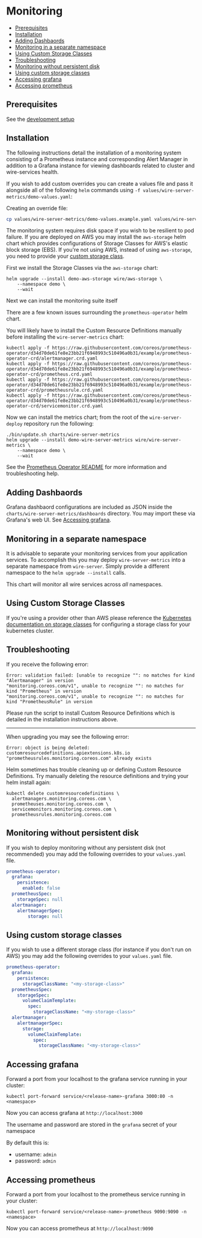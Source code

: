 # Monitoring

<!-- vim-markdown-toc GFM -->

* [Prerequisites](#prerequisites)
* [Installation](#installation)
* [Adding Dashbaords](#adding-dashbaords)
* [Monitoring in a separate namespace](#monitoring-in-a-separate-namespace)
* [Using Custom Storage Classes](#using-custom-storage-classes)
* [Troubleshooting](#troubleshooting)
* [Monitoring without persistent disk](#monitoring-without-persistent-disk)
* [Using custom storage classes](#using-custom-storage-classes-1)
* [Accessing grafana](#accessing-grafana)
* [Accessing prometheus](#accessing-prometheus)

<!-- vim-markdown-toc -->

## Prerequisites

See the [development setup](https://github.com/wireapp/wire-server-deploy#development-setup)

## Installation

The following instructions detail the installation of a monitoring system consisting
of a Prometheus instance and corresponding Alert Manager in addition to a Grafana
instance for viewing dashboards related to cluster and wire-services health.

If you wish to add custom overrides you can create a values file and pass it alongside
all of the following `helm` commands using `-f values/wire-server-metrics/demo-values.yaml`:

Creating an override file:

```bash
cp values/wire-server-metrics/demo-values.example.yaml values/wire-server-metrics/demo-values.yaml
```

The monitoring system requires disk space if you wish to be resilient to pod
failure. If you are deployed on AWS you may install the `aws-storage` helm
chart which provides configurations of Storage Classes for AWS's elastic block
storage (EBS). If you're not using AWS, instead of using `aws-storage`, you
need to provide your [custom storage class](#using-custom-storage-classes).

First we install the Storage Classes via the `aws-storage` chart:

```
helm upgrade --install demo-aws-storage wire/aws-storage \
    --namespace demo \
    --wait
```

Next we can install the monitoring suite itself

There are a few known issues surrounding the `prometheus-operator` helm chart.

You will likely have to install the Custom Resource Definitions manually before
installing the `wire-server-metrics` chart:

```
kubectl apply -f https://raw.githubusercontent.com/coreos/prometheus-operator/d34d70de61fe8e23bb21f6948993c510496a0b31/example/prometheus-operator-crd/alertmanager.crd.yaml
kubectl apply -f https://raw.githubusercontent.com/coreos/prometheus-operator/d34d70de61fe8e23bb21f6948993c510496a0b31/example/prometheus-operator-crd/prometheus.crd.yaml
kubectl apply -f https://raw.githubusercontent.com/coreos/prometheus-operator/d34d70de61fe8e23bb21f6948993c510496a0b31/example/prometheus-operator-crd/prometheusrule.crd.yaml
kubectl apply -f https://raw.githubusercontent.com/coreos/prometheus-operator/d34d70de61fe8e23bb21f6948993c510496a0b31/example/prometheus-operator-crd/servicemonitor.crd.yaml
```

Now we can install the metrics chart; from the root of the `wire-server-deploy`
repository run the following:

```
./bin/update.sh charts/wire-server-metrics
helm upgrade --install demo-wire-server-metrics wire/wire-server-metrics \
    --namespace demo \
    --wait
```

See the [Prometheus Operator
README](https://github.com/helm/charts/tree/master/stable/prometheus-operator#work-arounds-for-known-issues)
for more information and troubleshooting help.

## Adding Dashbaords

Grafana dashbaord configurations are included as JSON inside the
`charts/wire-server-metrics/dashboards` directory. You may import these via
Grafana's web UI. See [Accessing grafana](#accessing-grafana).

## Monitoring in a separate namespace

It is advisable to separate your monitoring services from your application services.
To accomplish this you may deploy `wire-server-metrics` into a separate namespace from
`wire-server`. Simply provide a different namespace to the `helm upgrade --install` calls.

This chart will monitor all wire services across _all_ namespaces.

## Using Custom Storage Classes

If you're using a provider other than AWS please reference the [Kubernetes
documentation on storage
classes](https://kubernetes.io/docs/concepts/storage/storage-classes/) for
configuring a storage class for your kubernetes cluster.

## Troubleshooting

If you receive the following error:

```
Error: validation failed: [unable to recognize "": no matches for kind "Alertmanager" in version
"monitoring.coreos.com/v1", unable to recognize "": no matches for kind "Prometheus" in version
"monitoring.coreos.com/v1", unable to recognize "": no matches for kind "PrometheusRule" in version
```

Please run the script to install Custom Resource Definitions which is detailed in
the installation instructions above.

---

When upgrading you may see the following error:

```
Error: object is being deleted: customresourcedefinitions.apiextensions.k8s.io "prometheusrules.monitoring.coreos.com" already exists
```

Helm sometimes has trouble cleaning up or defining Custom Resource Definitions.
Try manually deleting the resource definitions and trying your helm install again:

```
kubectl delete customresourcedefinitions \
  alertmanagers.monitoring.coreos.com \
  prometheuses.monitoring.coreos.com \
  servicemonitors.monitoring.coreos.com \
  prometheusrules.monitoring.coreos.com
```

## Monitoring without persistent disk

If you wish to deploy monitoring without any persistent disk (not recommended)
you may add the following overrides to your `values.yaml` file.

```yaml
prometheus-operator:
  grafana:
    persistence:
      enabled: false
  prometheusSpec:
    storageSpec: null
  alertmanager:
    alertmanagerSpec:
        storage: null
```

## Using custom storage classes

If you wish to use a different storage class (for instance if you don't run on AWS)
you may add the following overrides to your `values.yaml` file.

```yaml
prometheus-operator:
  grafana:
    persistence:
      storageClassName: "<my-storage-class>"
  prometheusSpec:
    storageSpec:
      volumeClaimTemplate:
        spec:
          storageClassName: "<my-storage-class>"
  alertmanager:
    alertmanagerSpec:
      storage:
        volumeClaimTemplate:
          spec:
            storageClassName: "<my-storage-class>"
```

## Accessing grafana

Forward a port from your localhost to the grafana service running in your cluster:

```
kubectl port-forward service/<release-name>-grafana 3000:80 -n <namespace>
```

Now you can access grafana at `http://localhost:3000`

The username and password are stored in the `grafana` secret of your namespace

By default this is:

- username: `admin`
- password: `admin`

## Accessing prometheus

Forward a port from your localhost to the prometheus service running in your cluster:

```
kubectl port-forward service/<release-name>-prometheus 9090:9090 -n <namespace>
```

Now you can access prometheus at `http://localhost:9090`

